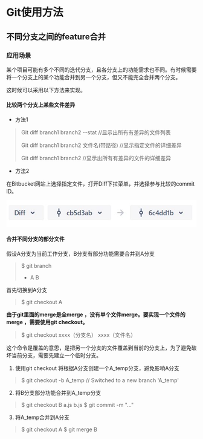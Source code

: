 # Git使用方法

## 不同分支之间的feature合并

### 应用场景

某个项目可能有多个不同的迭代分支，且各分支上的功能需求也不同。有时候需要将一个分支上的某个功能合并到另一个分支，但又不能完全合并两个分支。

这时候可以采用以下方法来实现。

#### 比较两个分支上某些文件差异

* 方法1

> Git diff branch1 branch2 --stat          //显示出所有有差异的文件列表
>
> Git diff branch1 branch2 文件名(带路径)   //显示指定文件的详细差异
>
> Git diff branch1 branch2                 //显示出所有有差异的文件的详细差异


* 方法2

在Bitbucket网站上选择指定文件，打开Diff下拉菜单，并选择参与比较的commit ID。

![](../images/Git/bitbucket-diff.jpg)


#### 合并不同分支的部分文件

假设A分支为当前工作分支，B分支有部分功能需要合并到A分支

> $ git branch
>  * A
>    B

首先切换到A分支

> $ git checkout A

**由于git里面的merge是全merge ，没有单个文件merge。要实现一个文件的merge ，需要使用git checkout。**

>  $ git checkout xxxx（分支名）  xxxx（文件名）

这个命令是覆盖的意思，是把另一个分支的文件覆盖到当前的分支上，为了避免破坏当前分支，需要先建立一个临时分支。



 1. 使用git checkout 将根据A分支创建一个A_temp分支，避免影响A分支

> $ git checkout -b A_temp   // Switched to a new branch 'A_temp'

 2. 将B分支部分功能合并到A_temp分支
> $ git checkout B a.js b.js
> $ git commit -m "..."

 3. 将A_temp合并到A分支
> $ git checkout A
> $ git merge B